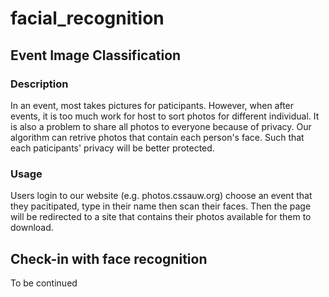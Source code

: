 # facial_recognition

## Event Image Classification
### Description
In an event, most takes pictures for paticipants. However, when after events, it is too much work for host to sort photos for different individual. It is also a problem to share all photos to everyone because of privacy. Our algorithm can retrive photos that contain each person's face. Such that each paticipants' privacy will be better protected.

### Usage
Users login to our website (e.g. photos.cssauw.org) choose an event that they pacitipated, type in their name then scan their faces. Then the page will be redirected to a site that contains their photos available for them to download.

## Check-in with face recognition
To be continued
